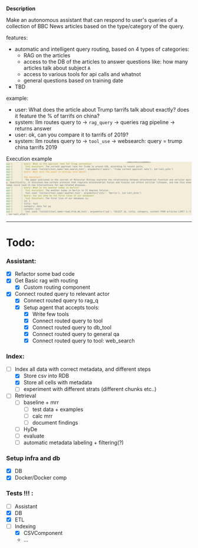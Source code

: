 **Description**

Make an autonomous assistant that can respond to user's queries of a collection of BBC News articles based on the type/category of the query.

features:
  - automatic and intelligent query routing, based on 4 types of categories: 
    - RAG on the articles
    - access to the DB of the articles to answer questions like: how many articles talk about subject `A`
    - access to various tools for api calls and whatnot
    - general questions based on training date
  - TBD  

example:
- user: What does the article about Trump tarrifs talk about exactly? does it feature the % of tarrifs on china?
- system: llm routes query to -> `rag_query` -> queries rag pipeline -> returns answer
- user: ok, can you compare it to tarrifs of 2019? 
- system: llm routes query to -> `tool_use` -> websearch: query = trump china tarrifs 2019

Execution example
![Execution](images/exec.png)

-----------------------------------------

# Todo: 
### Assistant: 
  - [X] Refactor some bad code
  - [X] Get Basic rag with routing 
    - [X] Custom routing component 
  - [X] Connect routed query to relevant actor
    - [X] Connect routed query to rag_q 
    - [X] Setup agent that accepts tools: 
      - [X] Write few tools
      - [X] Connect routed query to tool 
      - [X] Connect routed query to db_tool 
      - [X] Connect routed query to general qa 
      - [X] Connect routed query to tool: web_search 

### Index:
  - [ ] Index all data with correct metadata, and different steps
      - [X] Store csv into RDB
      - [X] Store all cells with metadata
      - [ ] experiment with different strats (different chunks etc..)

  - [ ] Retrieval
      - [ ] baseline + mrr
          - [ ] test data + examples
          - [ ] calc mrr
          - [ ] document findings
      - [ ] HyDe 
      - [ ] evaluate
      - [ ] automatic metadata labeling + filtering(?)

### Setup infra and db
  - [X] DB 
  - [X] Docker/Docker comp

### Tests !!! : 

  - [ ] Assistant 
  - [X] DB
  - [X] ETL 
  - [ ] Indexing  
      - [X] CSVComponent
      - ...


